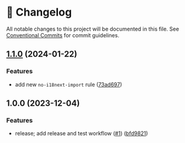 <!-- markdownlint-disable --><!-- textlint-disable -->

# 📓 Changelog

All notable changes to this project will be documented in this file. See
[Conventional Commits](https://conventionalcommits.org) for commit guidelines.

## [1.1.0](https://github.com/sanity-io/eslint-plugin-i18n/compare/v1.0.0...v1.1.0) (2024-01-22)

### Features

- add new `no-i18next-import` rule ([73ad697](https://github.com/sanity-io/eslint-plugin-i18n/commit/73ad697c5b9c5445d90de806e21998ce6c430833))

## 1.0.0 (2023-12-04)

### Features

- release; add release and test workflow ([#1](https://github.com/sanity-io/eslint-plugin-i18n/issues/1)) ([bfd9821](https://github.com/sanity-io/eslint-plugin-i18n/commit/bfd9821bb94c266905fbd6902db428a7901e9a77))
